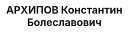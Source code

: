 ---
title: АРХИПОВ Константин Болеславович
description: "Род. в 1887, Екатеринбургская губ., русский, обр.: малограмотный, б/п.\
  \ Бригадир котельного цеха в депо станции Красноярск \n  Арестован 26.02.1937. Обв.:\
  \ террористическая деятельность. Приговор: ВК ВС СССР, 16.07.1938 – ВМН. Расстрелян\
  \ 16.07.1938, в г. Красноярске. \n  Реабилитирован ВК ВС СССР 17.06.1958"
---